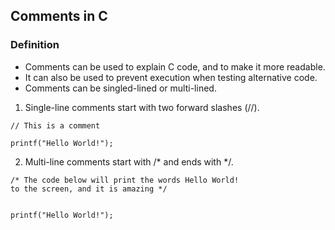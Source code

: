 ## Comments in C

### Definition
* Comments can be used to explain C code, and to make it more readable. 
* It can also be used to prevent execution when testing alternative code.
* Comments can be singled-lined or multi-lined.



1. Single-line comments start with two forward slashes (//).


```
// This is a comment

printf("Hello World!");
```

2. Multi-line comments start with /* and ends with */.


```
/* The code below will print the words Hello World!
to the screen, and it is amazing */


printf("Hello World!");
```

